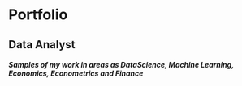 # Portfolio
## Data Analyst
##### Samples of my work in areas as DataScience, Machine Learning, Economics, Econometrics and Finance 
